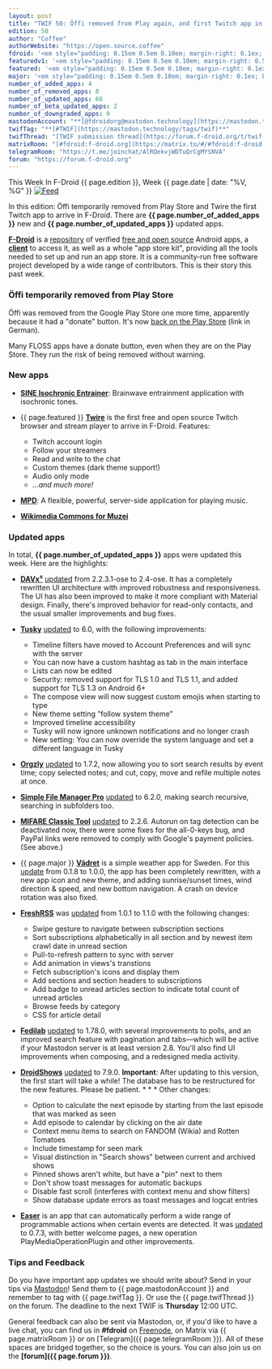 ```yaml
---
layout: post
title: "TWIF 50: Öffi removed from Play again, and first Twitch app in F-Droid"
edition: 50
author: "Coffee"
authorWebsite: "https://open.source.coffee"
fdroid: '<em style="padding: 0.15em 0.5em 0.10em; margin-right: 0.1ex; border-style: solid; border-width: medium; border-radius: 1em; color: #0d47a1; font-style: normal; font-weight: bold;">F-Droid</em>'
featuredv1: '<em style="padding: 0.15em 0.5em 0.10em; margin-right: 0.5ex; box-shadow: 0.1em 0.05em 0.1em rgba(0, 0, 0, 0.3); border-radius: 1em; color: black; background: linear-gradient(orange, yellow);">Featured</em>'
featured: '<em style="padding: 0.15em 0.5em 0.10em; margin-right: 0.1ex; border-style: solid; border-width: medium; border-radius: 1em; color: orange; font-style: normal; font-weight: bold;">Featured</em>'
major: '<em style="padding: 0.15em 0.5em 0.10em; margin-right: 0.1ex; border-style: solid; border-width: medium; border-radius: 1em; color: #8ab000; font-style: normal; font-weight: bold;">Major</em>'
number_of_added_apps: 4
number_of_removed_apps: 0
number_of_updated_apps: 66
number_of_beta_updated_apps: 2
number_of_downgraded_apps: 0
mastodonAccount: "**[@fdroidorg@mastodon.technology](https://mastodon.technology/@fdroidorg)**"
twifTag: "**[#TWIF](https://mastodon.technology/tags/twif)**"
twifThread: "[TWIF submission thread](https://forum.f-droid.org/t/twif-submission-thread)"
matrixRoom: "[#fdroid:f-droid.org](https://matrix.to/#/#fdroid:f-droid.org)"
telegramRoom: "https://t.me/joinchat/AlRQekvjWDTuQrCgMYSNVA"
forum: "https://forum.f-droid.org"
---
```


This Week In F-Droid {{ page.edition }}, Week {{ page.date | date: "%V, %G" }} <a href="{{ site.baseurl }}/feed.xml"><img src="{{ site.baseurl }}/assets/Feed-icon-16x16.png" alt="Feed"></a>

In this edition: Öffi temporarily removed from Play Store and Twire the first Twitch app to arrive in F-Droid.
There are **{{ page.number_of_added_apps }}** new and **{{ page.number_of_updated_apps }}** updated apps.

<!--more-->

**[F-Droid](https://f-droid.org/)** is a [repository](https://f-droid.org/packages/) of verified [free and open source](https://en.wikipedia.org/wiki/Free_and_open-source_software) Android apps, a **[client](https://f-droid.org/app/org.fdroid.fdroid)** to access it, as well as a whole "app store kit", providing all the tools needed to set up and run an app store. It is a community-run free software project developed by a wide range of contributors. This is their story this past week.

### Öffi temporarily removed from Play Store

Öffi was removed from the Google Play Store one more time, apparently because it had a "donate" button. It's now [back on the Play Store](https://www.heise.de/newsticker/meldung/Nahverkehrs-App-Oeffi-ist-zurueck-im-Play-Store-4153880.html) (link in German).

Many FLOSS apps have a donate button, even when they are on the Play Store. They run the risk of being removed without warning.

### New apps

* **[SINE Isochronic Entrainer](https://f-droid.org/app/com.dosse.bwentrain.androidPlayer)**: Brainwave entrainment application with isochronic tones.

* {{ page.featured }} **[Twire](https://f-droid.org/app/com.perflyst.twire)** is the first free and open source Twitch browser and stream player to arrive in F-Droid. Features:

  * Twitch account login
  * Follow your streamers
  * Read and write to the chat
  * Custom themes (dark theme support!)
  * Audio only mode
  * _...and much more!_

* **[MPD](https://f-droid.org/app/org.musicpd)**: A flexible, powerful, server-side application for playing music.

* **[Wikimedia Commons for Muzei](https://f-droid.org/app/pro.rudloff.muzei.commons)**

### Updated apps

In total, **{{ page.number_of_updated_apps }}** apps were updated this week. Here are the highlights:

* **[DAVx⁵](https://f-droid.org/app/at.bitfire.davdroid)** [updated](https://forums.bitfire.at/category/4/davdroid?tag=announcement) from 2.2.3.1-ose to 2.4-ose. It has a completely rewritten UI architecture with improved robustness and responsiveness. The UI has also been improved to make it more compliant with Material design. Finally, there's improved behavior for read-only contacts, and the usual smaller improvements and bug fixes.

* **[Tusky](https://f-droid.org/app/com.keylesspalace.tusky)** [updated](https://github.com/tuskyapp/Tusky/releases) to 6.0, with the following improvements:

  * Timeline filters have moved to Account Preferences and will sync with the server
  * You can now have a custom hashtag as tab in the main interface
  * Lists can now be edited
  * Security: removed support for TLS 1.0 and TLS 1.1, and added support for TLS 1.3 on Android 6+
  * The compose view will now suggest custom emojis when starting to type
  * New theme setting "follow system theme"
  * Improved timeline accessibility
  * Tusky will now ignore unknown notifications and no longer crash
  * New setting: You can now override the system language and set a different language in Tusky

* **[Orgzly](https://f-droid.org/app/com.orgzly)** [updated](http://www.orgzly.com/changelog) to 1.7.2, now allowing you to sort search results by event time; copy selected notes; and cut, copy, move and refile multiple notes at once.

* **[Simple File Manager Pro](https://f-droid.org/app/com.simplemobiletools.filemanager.pro)** [updated](https://github.com/SimpleMobileTools/Simple-File-Manager/blob/HEAD/CHANGELOG.md) to 6.2.0, making search recursive, searching in subfolders too.

* **[MIFARE Classic Tool](https://f-droid.org/app/de.syss.MifareClassicTool)** [updated](https://github.com/ikarus23/MifareClassicTool/raw/HEAD/CHANGELOG.txt) to 2.2.6. Autorun on tag detection can be deactivated now, there were some fixes for the all-0-keys bug, and PayPal links were removed to comply with Google's payment policies. (See above.)

* {{ page.major }} **[Vädret](https://f-droid.org/app/fi.kroon.vadret)** is a simple weather app for Sweden. For this [update](https://github.com/vadret/android/blob/HEAD/app/src/main/res/raw/changelog.md) from 0.1.8 to 1.0.0, the app has been completely rewritten, with a new app icon and new theme, and adding sunrise/sunset times, wind direction & speed, and new bottom navigation. A crash on device rotation was also fixed.

* **[FreshRSS](https://f-droid.org/app/fr.chenry.android.freshrss)** was [updated](https://git.feneas.org/christophehenry/freshrss-android/blob/develop/CHANGELOG.md) from 1.0.1 to 1.1.0 with the following changes:

  * Swipe gesture to navigate between subscription sections
  * Sort subscriptions alphabetically in all section and by newest item crawl date in unread section
  * Pull-to-refresh pattern to sync with server
  * Add animation in views's transtions
  * Fetch subscription's icons and display them
  * Add sections and section headers to subscriptions
  * Add badge to unread articles section to indicate total count of unread articles
  * Browse feeds by category
  * CSS for article detail

* **[Fedilab](https://f-droid.org/app/fr.gouv.etalab.mastodon)** [updated](https://gitlab.com/tom79/mastalab/tags) to 1.78.0, with several improvements to polls, and an improved search feature with pagination and tabs—which will be active if your Mastodon server is at least version 2.8. You'll also find UI improvements when composing, and a redesigned media activity.

* **[DroidShows](https://f-droid.org/app/nl.asymmetrics.droidshows)** [updated](https://github.com/ltGuillaume/DroidShows/releases) to 7.9.0. **Important**: After updating to this version, the first start will take a while! The database has to be restructured for the new features. Please be patient. \* \* \* Other changes:

  * Option to calculate the next episode by starting from the last episode that was marked as seen
  * Add episode to calendar by clicking on the air date
  * Context menu items to search on FANDOM (Wikia) and Rotten Tomatoes
  * Include timestamp for seen mark
  * Visual distinction in "Search shows" between current and archived shows
  * Pinned shows aren't white, but have a "pin" next to them
  * Don't show toast messages for automatic backups
  * Disable fast scroll (interferes with context menu and show filters)
  * Show database update errors as toast messages and logcat entries

* **[Easer](https://f-droid.org/app/ryey.easer)** is an app that can automatically perform a wide range of programmable actions when certain events are detected. It was [updated](https://github.com/renyuneyun/Easer/blob/HEAD/CHANGELOG.md) to 0.7.3, with better welcome pages, a new operation PlayMediaOperationPlugin and other improvements.

### Tips and Feedback

Do you have important app updates we should write about? Send in your tips via [Mastodon](https://joinmastodon.org)! Send them to {{ page.mastodonAccount }} and remember to tag with {{ page.twifTag }}. Or use the {{ page.twifThread }} on the forum. The deadline to the next TWIF is **Thursday** 12:00 UTC.

General feedback can also be sent via Mastodon, or, if you'd like to have a live chat, you can find us in **#fdroid** on [Freenode](https://freenode.net), on Matrix via {{ page.matrixRoom }} or on [Telegram]({{ page.telegramRoom }}). All of these spaces are bridged together, so the choice is yours. You can also join us on the **[forum]({{ page.forum }})**.
